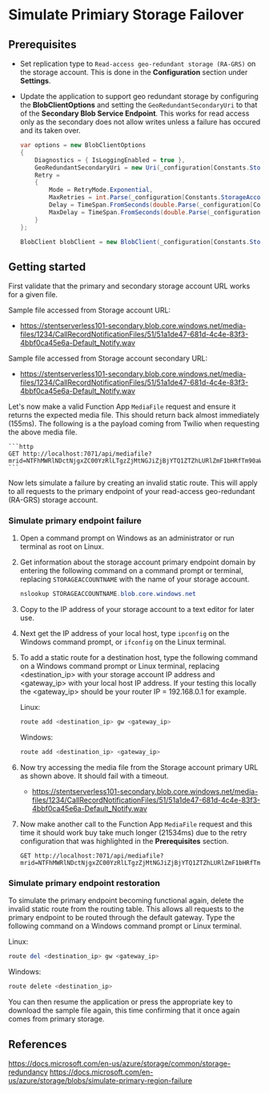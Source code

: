 # Simulate Primiary Storage Failover

## Prerequisites

- Set replication type to `Read-access geo-redundant storage (RA-GRS)` on the storage account. This is done in the **Configuration** section under **Settings**. 
- Update the application to support geo redundant storage by configuring the **BlobClientOptions** and setting the `GeoRedundantSecondaryUri` to that of the **Secondary Blob Service Endpoint**. This works for read access only as the secondary does not allow writes unless a failure has occured and its taken over.

    ```csharp
    var options = new BlobClientOptions
    {
        Diagnostics = { IsLoggingEnabled = true },
        GeoRedundantSecondaryUri = new Uri(_configuration[Constants.StorageAccount.SecondaryConnectionUrl]),
        Retry =
        {
            Mode = RetryMode.Exponential,
            MaxRetries = int.Parse(_configuration[Constants.StorageAccount.GeoRedundantStorageMaxRetries] ?? "3"),
            Delay = TimeSpan.FromSeconds(double.Parse(_configuration[Constants.StorageAccount.GeoRedundantStorageDelayInSeconds] ?? "0.1")),
            MaxDelay = TimeSpan.FromSeconds(double.Parse(_configuration[Constants.StorageAccount.GeoRedundantStorageMaxDelayInSeconds] ?? "2"))
        }
    };

    BlobClient blobClient = new BlobClient(_configuration[Constants.StorageAccount.ConnectionString], Constants.StorageAccount.TwilioMediaFilesBlobContainer, cloudFile, options);
    ```

## Getting started

First validate that the primary and secondary storage account URL works for a given file. 

Sample file accessed from Storage account URL:
- https://stentserverless101-secondary.blob.core.windows.net/media-files/1234/CallRecordNotificationFiles/51/51a1de47-681d-4c4e-83f3-4bbf0ca45e6a-Default_Notify.wav


Sample file accessed from Storage account secondary URL:
- https://stentserverless101-secondary.blob.core.windows.net/media-files/1234/CallRecordNotificationFiles/51/51a1de47-681d-4c4e-83f3-4bbf0ca45e6a-Default_Notify.wav

Let's now make a valid Function App `MediaFile` request and ensure it returns the expected media file. This should return back almost immediately (155ms). The following is a the payload coming from Twilio when requesting the above media file.
    
    ```http
    GET http://localhost:7071/api/mediafile?mrid=NTFhMWRlNDctNjgxZC00YzRlLTgzZjMtNGJiZjBjYTQ1ZTZhLURlZmF1bHRfTm90aWZ5Lndhdg&tenantId=1234
    ```

Now lets simulate a failure by creating an invalid static route. This will apply to all requests to the primary endpoint of your read-access geo-redundant (RA-GRS) storage account.

### Simulate primary endpoint failure

1. Open a command prompt on Windows as an administrator or run terminal as root on Linux.
1. Get information about the storage account primary endpoint domain by entering the following command on a command prompt or terminal, replacing `STORAGEACCOUNTNAME` with the name of your storage account.

    ```powershell
    nslookup STORAGEACCOUNTNAME.blob.core.windows.net 
    ```
1. Copy to the IP address of your storage account to a text editor for later use.
1. Next get the IP address of your local host, type `ipconfig` on the Windows command prompt, or `ifconfig` on the Linux terminal.
1. To add a static route for a destination host, type the following command on a Windows command prompt or Linux terminal, replacing <destination_ip> with your storage account IP address and <gateway_ip> with your local host IP address. If your testing this locally the <gateway_ip> should be your router IP = 192.168.0.1 for example.

    Linux:
    ```powershell
    route add <destination_ip> gw <gateway_ip>
    ```

    Windows:
    ```powershell
    route add <destination_ip> <gateway_ip>
    ```
1. Now try accessing the media file from the Storage account primary URL as shown above. It should fail with a timeout.
    - https://stentserverless101-secondary.blob.core.windows.net/media-files/1234/CallRecordNotificationFiles/51/51a1de47-681d-4c4e-83f3-4bbf0ca45e6a-Default_Notify.wav

1. Now make another call to the Function App `MediaFile` request and this time it should work buy take much longer (21534ms) due to the retry configuration that was highlighted in the **Prerequisites** section.

    ```http
    GET http://localhost:7071/api/mediafile?mrid=NTFhMWRlNDctNjgxZC00YzRlLTgzZjMtNGJiZjBjYTQ1ZTZhLURlZmF1bHRfTm90aWZ5Lndhdg&tenantId=1234
    ```

### Simulate primary endpoint restoration

To simulate the primary endpoint becoming functional again, delete the invalid static route from the routing table. This allows all requests to the primary endpoint to be routed through the default gateway. Type the following command on a Windows command prompt or Linux terminal.

Linux:
```powershell
route del <destination_ip> gw <gateway_ip>
```

Windows:
```powershell
route delete <destination_ip>
```

You can then resume the application or press the appropriate key to download the sample file again, this time confirming that it once again comes from primary storage.


## References

https://docs.microsoft.com/en-us/azure/storage/common/storage-redundancy
https://docs.microsoft.com/en-us/azure/storage/blobs/simulate-primary-region-failure